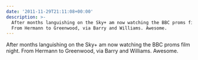```yaml
---
date: '2011-11-29T21:11:08+00:00'
description: >-
  After months languishing on the Sky+ am now watching the BBC proms film night.
  From Hermann to Greenwood, via Barry and Williams. Awesome.
---
```

After months languishing on the Sky+ am now watching the BBC proms film night. From Hermann to Greenwood, via Barry and Williams. Awesome.
